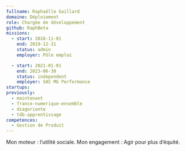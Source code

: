 ```yaml
---
fullname: Raphaëlle Gaillard
domaine: Déploiement
role: Chargée de développement
github: RaphBeta
missions:
  - start: 2016-11-01
    end: 2019-12-31
    status: admin
    employer: Pôle emploi

  - start: 2021-01-01
    end: 2023-06-30
    status: independent
    employer: SAS MG Performance
startups:
previously:
  - maintenant
  - france-numerique-ensemble
  - diagoriente
  - tdb-apprentissage
competences:
  - Gestion de Produit
---
```


Mon moteur : l’utilité sociale. Mon engagement : Agir pour plus d’équité.
